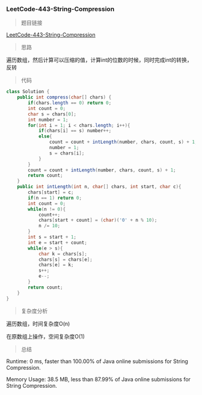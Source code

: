 ### LeetCode-443-String-Compression

> 题目链接

[LeetCode-443-String-Compression](https://leetcode.com/problems/string-compression/)

> 思路

遍历数组，然后计算可以压缩的值，计算int的位数的时候，同时完成int的转换，反转

> 代码

```java
class Solution {
    public int compress(char[] chars) {
        if(chars.length == 0) return 0;
        int count = 0;
        char s = chars[0];
        int number = 1;
        for(int i = 1; i < chars.length; i++){
            if(chars[i] == s) number++;
            else{
                count = count + intLength(number, chars, count, s) + 1;
                number = 1;
                s = chars[i];
            }
        }
        count = count + intLength(number, chars, count, s) + 1;
        return count;
    }
    public int intLength(int n, char[] chars, int start, char c){
        chars[start] = c;
        if(n == 1) return 0;
        int count = 0;
        while(n != 0){
            count++;
            chars[start + count] = (char)('0' + n % 10);
            n /= 10;
        }
        int s = start + 1;
        int e = start + count;
        while(e > s){
            char k = chars[s];
            chars[s] = chars[e];
            chars[e] = k;
            s++;
            e--;
        }
        return count;
    }
}
```

> 复杂度分析

遍历数组，时间复杂度O(n)

在原数组上操作，空间复杂度O(1)

> 总结

Runtime: 0 ms, faster than 100.00% of Java online submissions for String Compression.

Memory Usage: 38.5 MB, less than 87.99% of Java online submissions for String Compression.
